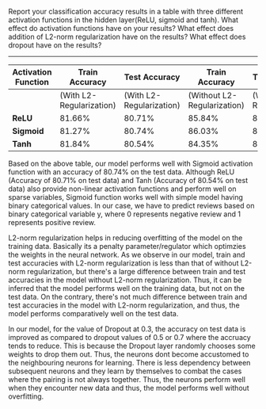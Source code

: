Report your classification accuracy results in a table with three different activation functions in the hidden layer(ReLU, sigmoid and tanh). What effect do activation functions have on your results? What effect does addition of L2-norm regularization have on the results? What effect does dropout have on the results?

---------------------------------------------------------------------------------------------------------------------------------------------------------------

<table>
<thead><tr><th>Activation Function</th><th>Train Accuracy</th><th>Test Accuracy</th><th>Train Accuracy</th><th>Test Accuracy</th></tr></thead><tbody>
 <tr><td>&nbsp;</td><td>(With L2-Regularization)</td><td>(With L2-Regularization)</td><td>(Without L2-Regularization)</td><td>(Without L2-Regularization)</td></tr>
 <tr><td><b>ReLU</b></td><td>81.66%</td><td>80.71%</td><td>85.84%</td><td>81.42%</td></tr>
 <tr><td><b>Sigmoid</b></td><td>81.27%</td><td>80.74%</td><td>86.03%</td><td>81.66%</td></tr>
 <tr><td><b>Tanh</b></td><td>81.84%</td><td>80.54%</td><td>84.35%</td><td>81.15%</td></tr>
</tbody></table>


Based on the above table, our model performs well with Sigmoid activation function with an accuracy of 80.74% on the test data. Although ReLU (Accuracy of 80.71% on test data) and Tanh (Accuracy of 80.54% on test data) also provide non-linear activation functions and perform well on sparse variables, Sigmoid function works well with simple model having binary categorical values. In our case, we have to predict reviews based on binary categorical variable y, where 0 represents negative review and 1 represents positive review. 

L2-norm regularization helps in reducing overfitting of the model on the training data. Basically its a penalty parameter/regulator which optimzies the weights in the neural network. As we observe in our model, train and test accuracies with L2-norm regularization is less than that of without L2-norm regularization, but there's a large difference between train and test accuracies in the model without L2-norm regularization. Thus, it can be inferred that the model performs well on the training data, but not on the test data. On the contrary, there's not much difference between train and test accuracies in the model with L2-norm regularization, and thus, the model performs comparatively well on the test data.  

In our model, for the value of Dropout at 0.3, the accuracy on test data is improved as compared to dropout values of 0.5 or 0.7 where the accruacy tends to reduce. This is because the Dropout layer randomly chooses some weights to drop them out. Thus, the neurons dont become accustomed to the neighbouring neurons for learning. There is less dependency between subsequent neurons and they learn by themselves to combat the cases where the pairing is not always together. Thus, the neurons perform well when they encounter new data and thus, the model performs well without overfitting.

